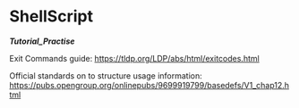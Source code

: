 # ShellScript
***Tutorial_Practise***

Exit Commands guide:
https://tldp.org/LDP/abs/html/exitcodes.html

Official standards on to structure usage information:
https://pubs.opengroup.org/onlinepubs/9699919799/basedefs/V1_chap12.html


